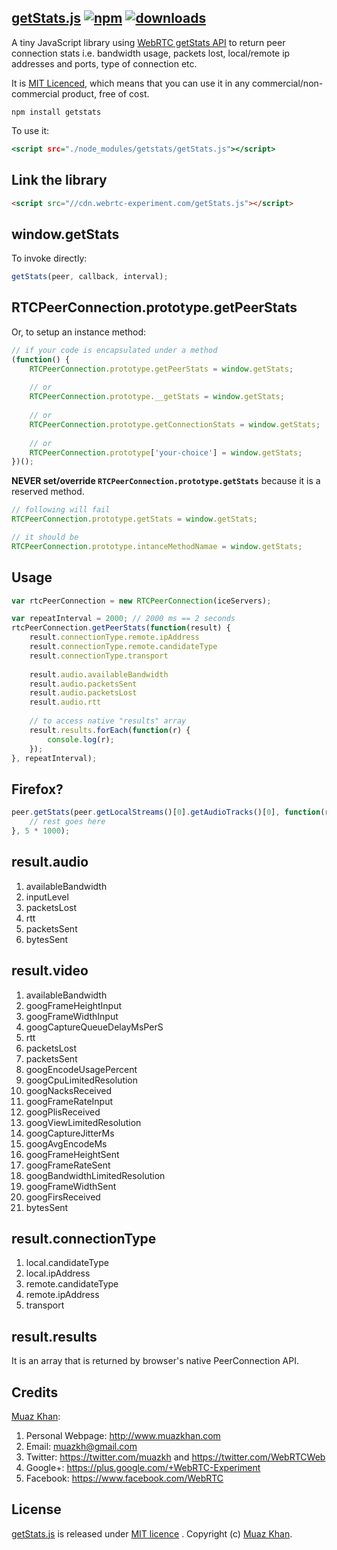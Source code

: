 ## [getStats.js](https://github.com/muaz-khan/getStats) [![npm](https://img.shields.io/npm/v/getstats.svg)](https://npmjs.org/package/getstats) [![downloads](https://img.shields.io/npm/dm/getstats.svg)](https://npmjs.org/package/getstats)

A tiny JavaScript library using [WebRTC getStats API](http://dev.w3.org/2011/webrtc/editor/webrtc.html#dom-peerconnection-getstats) to return peer connection stats i.e. bandwidth usage, packets lost, local/remote ip addresses and ports, type of connection etc.

It is <a href="https://www.webrtc-experiment.com/licence/">MIT Licenced</a>, which means that you can use it in any commercial/non-commercial product, free of cost.

```
npm install getstats
```

To use it:

```htm
<script src="./node_modules/getstats/getStats.js"></script>
```

## Link the library

```html
<script src="//cdn.webrtc-experiment.com/getStats.js"></script>
```

## window.getStats

To invoke directly:

```javascript
getStats(peer, callback, interval);
```

## RTCPeerConnection.prototype.getPeerStats

Or, to setup an instance method:

```javascript
// if your code is encapsulated under a method
(function() {
    RTCPeerConnection.prototype.getPeerStats = window.getStats;
    
    // or
    RTCPeerConnection.prototype.__getStats = window.getStats;
    
    // or
    RTCPeerConnection.prototype.getConnectionStats = window.getStats;
    
    // or
    RTCPeerConnection.prototype['your-choice'] = window.getStats;
})();
```

**NEVER set/override `RTCPeerConnection.prototype.getStats`** because it is a reserved method.

```javascript
// following will fail
RTCPeerConnection.prototype.getStats = window.getStats;

// it should be
RTCPeerConnection.prototype.intanceMethodNamae = window.getStats;
```

## Usage

```javascript
var rtcPeerConnection = new RTCPeerConnection(iceServers);

var repeatInterval = 2000; // 2000 ms == 2 seconds
rtcPeerConnection.getPeerStats(function(result) {
    result.connectionType.remote.ipAddress
    result.connectionType.remote.candidateType
    result.connectionType.transport
    
    result.audio.availableBandwidth
    result.audio.packetsSent
    result.audio.packetsLost
    result.audio.rtt
    
    // to access native "results" array
    result.results.forEach(function(r) {
        console.log(r);
    });
}, repeatInterval);
```

## Firefox?

```javascript
peer.getStats(peer.getLocalStreams()[0].getAudioTracks()[0], function(results) {
    // rest goes here
}, 5 * 1000);
```

## result.audio

1. availableBandwidth
2. inputLevel
3. packetsLost
3. rtt
4. packetsSent
5. bytesSent

## result.video

1. availableBandwidth
2. googFrameHeightInput
3. googFrameWidthInput
4. googCaptureQueueDelayMsPerS
5. rtt
6. packetsLost
7. packetsSent
8. googEncodeUsagePercent
9. googCpuLimitedResolution
10. googNacksReceived
11. googFrameRateInput
12. googPlisReceived
13. googViewLimitedResolution
14. googCaptureJitterMs
15. googAvgEncodeMs
16. googFrameHeightSent
17. googFrameRateSent
18. googBandwidthLimitedResolution
19. googFrameWidthSent
20. googFirsReceived
21. bytesSent

## result.connectionType

1. local.candidateType
2. local.ipAddress
3. remote.candidateType
4. remote.ipAddress
5. transport

## result.results

It is an array that is returned by browser's native PeerConnection API.

## Credits

[Muaz Khan](https://github.com/muaz-khan):

1. Personal Webpage: http://www.muazkhan.com
2. Email: muazkh@gmail.com
3. Twitter: https://twitter.com/muazkh and https://twitter.com/WebRTCWeb
4. Google+: https://plus.google.com/+WebRTC-Experiment
5. Facebook: https://www.facebook.com/WebRTC

## License

[getStats.js](https://github.com/muaz-khan/getStats) is released under [MIT licence](https://www.webrtc-experiment.com/licence/) . Copyright (c) [Muaz Khan](https://plus.google.com/+MuazKhan).
